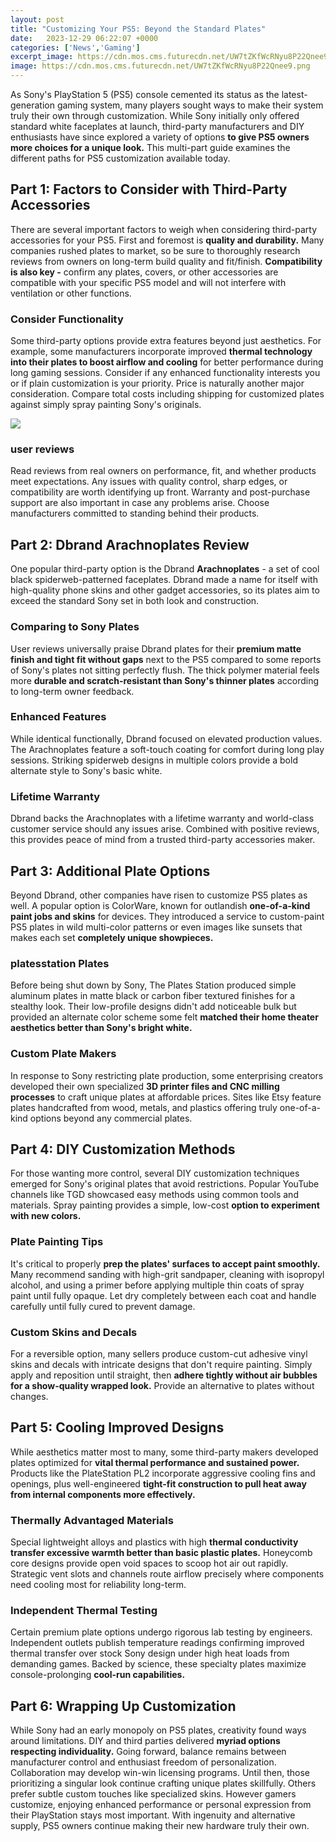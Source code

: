 ```yaml
---
layout: post
title: "Customizing Your PS5: Beyond the Standard Plates"
date:   2023-12-29 06:22:07 +0000
categories: ['News','Gaming']
excerpt_image: https://cdn.mos.cms.futurecdn.net/UW7tZKfWcRNyu8P22Qnee9.png
image: https://cdn.mos.cms.futurecdn.net/UW7tZKfWcRNyu8P22Qnee9.png
---
```


As Sony's PlayStation 5 (PS5) console cemented its status as the latest-generation gaming system, many players sought ways to make their system truly their own through customization. While Sony initially only offered standard white faceplates at launch, third-party manufacturers and DIY enthusiasts have since explored a variety of options **to give PS5 owners more choices for a unique look.** This multi-part guide examines the different paths for PS5 customization available today.
## Part 1: Factors to Consider with Third-Party Accessories
There are several important factors to weigh when considering third-party accessories for your PS5. First and foremost is **quality and durability.** Many companies rushed plates to market, so be sure to thoroughly research reviews from owners on long-term build quality and fit/finish. **Compatibility is also key -** confirm any plates, covers, or other accessories are compatible with your specific PS5 model and will not interfere with ventilation or other functions. 
### Consider Functionality 
Some third-party options provide extra features beyond just aesthetics. For example, some manufacturers incorporate improved **thermal technology into their plates to boost airflow and cooling** for better performance during long gaming sessions. Consider if any enhanced functionality interests you or if plain customization is your priority. Price is naturally another major consideration. Compare total costs including shipping for customized plates against simply spray painting Sony's originals.

![](https://cdn.mos.cms.futurecdn.net/UW7tZKfWcRNyu8P22Qnee9.png)
### user reviews  
Read reviews from real owners on performance, fit, and whether products meet expectations. Any issues with quality control, sharp edges, or compatibility are worth identifying up front. Warranty and post-purchase support are also important in case any problems arise. Choose manufacturers committed to standing behind their products.
## Part 2: Dbrand Arachnoplates Review 
One popular third-party option is the Dbrand **Arachnoplates** - a set of cool black spiderweb-patterned faceplates. Dbrand made a name for itself with high-quality phone skins and other gadget accessories, so its plates aim to exceed the standard Sony set in both look and construction. 
### Comparing to Sony Plates
User reviews universally praise Dbrand plates for their **premium matte finish and tight fit without gaps** next to the PS5 compared to some reports of Sony's plates not sitting perfectly flush. The thick polymer material feels more **durable and scratch-resistant than Sony's thinner plates** according to long-term owner feedback.
### Enhanced Features
While identical functionally, Dbrand focused on elevated production values. The Arachnoplates feature a soft-touch coating for comfort during long play sessions. Striking spiderweb designs in multiple colors provide a bold alternate style to Sony's basic white.
### Lifetime Warranty
Dbrand backs the Arachnoplates with a lifetime warranty and world-class customer service should any issues arise. Combined with positive reviews, this provides peace of mind from a trusted third-party accessories maker.
## Part 3: Additional Plate Options
Beyond Dbrand, other companies have risen to customize PS5 plates as well. A popular option is ColorWare, known for outlandish **one-of-a-kind paint jobs and skins** for devices. They introduced a service to custom-paint PS5 plates in wild multi-color patterns or even images like sunsets that makes each set **completely unique showpieces.**
### platesstation Plates 
Before being shut down by Sony, The Plates Station produced simple aluminum plates in matte black or carbon fiber textured finishes for a stealthy look. Their low-profile designs didn't add noticeable bulk but provided an alternate color scheme some felt **matched their home theater aesthetics better than Sony's bright white.**
### Custom Plate Makers 
In response to Sony restricting plate production, some enterprising creators developed their own specialized **3D printer files and CNC milling processes** to craft unique plates at affordable prices. Sites like Etsy feature plates handcrafted from wood, metals, and plastics offering truly one-of-a-kind options beyond any commercial plates.
## Part 4: DIY Customization Methods
For those wanting more control, several DIY customization techniques emerged for Sony's original plates that avoid restrictions. Popular YouTube channels like TGD showcased easy methods using common tools and materials. Spray painting provides a simple, low-cost **option to experiment with new colors.** 
### Plate Painting Tips
It's critical to properly **prep the plates' surfaces to accept paint smoothly.** Many recommend sanding with high-grit sandpaper, cleaning with isopropyl alcohol, and using a primer before applying multiple thin coats of spray paint until fully opaque. Let dry completely between each coat and handle carefully until fully cured to prevent damage.
### Custom Skins and Decals 
For a reversible option, many sellers produce custom-cut adhesive vinyl skins and decals with intricate designs that don't require painting. Simply apply and reposition until straight, then **adhere tightly without air bubbles for a show-quality wrapped look.** Provide an alternative to plates without changes.
## Part 5: Cooling Improved Designs 
While aesthetics matter most to many, some third-party makers developed plates optimized for **vital thermal performance and sustained power.** Products like the PlateStation PL2 incorporate aggressive cooling fins and openings, plus well-engineered **tight-fit construction to pull heat away from internal components more effectively.**
### Thermally Advantaged Materials
Special lightweight alloys and plastics with high **thermal conductivity transfer excessive warmth better than basic plastic plates.** Honeycomb core designs provide open void spaces to scoop hot air out rapidly. Strategic vent slots and channels route airflow precisely where components need cooling most for reliability long-term. 
### Independent Thermal Testing 
Certain premium plate options undergo rigorous lab testing by engineers. Independent outlets publish temperature readings confirming improved thermal transfer over stock Sony design under high heat loads from demanding games. Backed by science, these specialty plates maximize console-prolonging **cool-run capabilities.**   
## Part 6: Wrapping Up Customization 
While Sony had an early monopoly on PS5 plates, creativity found ways around limitations. DIY and third parties delivered **myriad options respecting individuality.** Going forward, balance remains between manufacturer control and enthusiast freedom of personalization. Collaboration may develop win-win licensing programs.
Until then, those prioritizing a singular look continue crafting unique plates skillfully. Others prefer subtle custom touches like specialized skins. However gamers customize, enjoying enhanced performance or personal expression from their PlayStation stays most important. With ingenuity and alternative supply, PS5 owners continue making their new hardware truly their own.